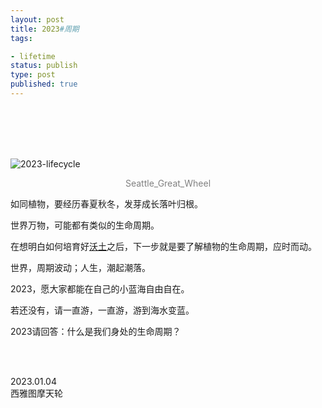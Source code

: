 ```yaml
---
layout: post
title: 2023#周期
tags: 

- lifetime
status: publish
type: post
published: true
---
```



<br>
<br>

<br>
<br>



![2023-lifecycle](https://i.imgur.com/bRFOuiN.jpg)

<center><font color="grey"> Seattle_Great_Wheel </font>  </center>


如同植物，要经历春夏秋冬，发芽成长落叶归根。

世界万物，可能都有类似的生命周期。

在想明白如何培育好[沃土](https://willwang.cc/2022/12/horse-manure-and-fertile-soil)之后，下一步就是要了解植物的生命周期，应时而动。

世界，周期波动；人生，潮起潮落。

2023，愿大家都能在自己的小蓝海自由自在。

若还没有，请一直游，一直游，游到海水变蓝。

2023请回答：什么是我们身处的生命周期？

<br>
<br>

2023.01.04  <br> 西雅图摩天轮
 <br>
 <br>





